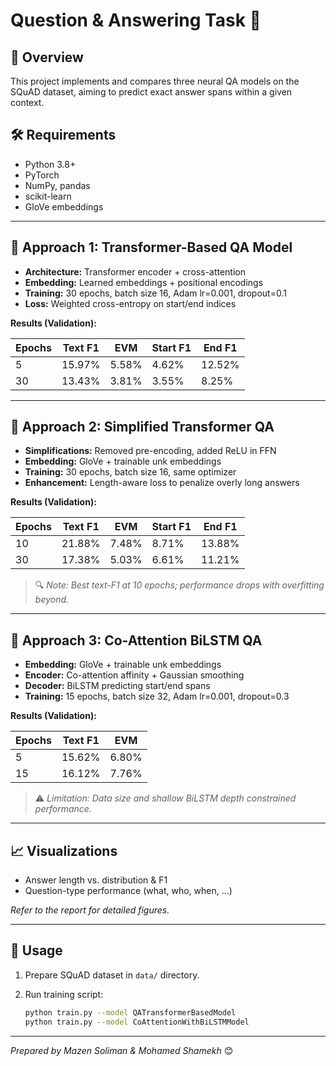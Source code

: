 # Question & Answering Task 🚀

## 📜 Overview

This project implements and compares three neural QA models on the SQuAD dataset, aiming to predict exact answer spans within a given context.

## 🛠️ Requirements

* Python 3.8+
* PyTorch
* NumPy, pandas
* scikit-learn
* GloVe embeddings

---

## 🤖 Approach 1: Transformer-Based QA Model

* **Architecture:** Transformer encoder + cross-attention
* **Embedding:** Learned embeddings + positional encodings
* **Training:** 30 epochs, batch size 16, Adam lr=0.001, dropout=0.1
* **Loss:** Weighted cross-entropy on start/end indices

**Results (Validation):**

| Epochs | Text F1 | EVM   | Start F1 | End F1 |
| ------ | ------- | ----- | -------- | ------ |
| 5      | 15.97%  | 5.58% | 4.62%    | 12.52% |
| 30     | 13.43%  | 3.81% | 3.55%    | 8.25%  |

---

## 🤖 Approach 2: Simplified Transformer QA

* **Simplifications:** Removed pre-encoding, added ReLU in FFN
* **Embedding:** GloVe + trainable unk embeddings
* **Training:** 30 epochs, batch size 16, same optimizer
* **Enhancement:** Length-aware loss to penalize overly long answers

**Results (Validation):**

| Epochs | Text F1 | EVM   | Start F1 | End F1 |
| ------ | ------- | ----- | -------- | ------ |
| 10     | 21.88%  | 7.48% | 8.71%    | 13.88% |
| 30     | 17.38%  | 5.03% | 6.61%    | 11.21% |

> 🔍 *Note: Best text-F1 at 10 epochs; performance drops with overfitting beyond.*

---

## 🤖 Approach 3: Co-Attention BiLSTM QA

* **Embedding:** GloVe + trainable unk embeddings
* **Encoder:** Co-attention affinity + Gaussian smoothing
* **Decoder:** BiLSTM predicting start/end spans
* **Training:** 15 epochs, batch size 32, Adam lr=0.001, dropout=0.3

**Results (Validation):**

| Epochs | Text F1 | EVM   |
| ------ | ------- | ----- |
| 5      | 15.62%  | 6.80% |
| 15     | 16.12%  | 7.76% |

> ⚠️ *Limitation: Data size and shallow BiLSTM depth constrained performance.*

---

## 📈 Visualizations

* Answer length vs. distribution & F1
* Question-type performance (what, who, when, ...)

*Refer to the report for detailed figures.*

---

## 🚀 Usage

1. Prepare SQuAD dataset in `data/` directory.
2. Run training script:

   ```bash
   python train.py --model QATransformerBasedModel
   python train.py --model CoAttentionWithBiLSTMModel
   ```

---

*Prepared by Mazen Soliman & Mohamed Shamekh* 😊
